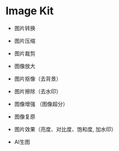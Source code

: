 # Image Kit

- 图片转换
- 图片压缩
- 图片裁剪
- 图像放大 
- 图片抠像（去背景）
- 图片擦除（去水印）
- 图像增强 （图像超分）
- 图像复原
- 图片效果（亮度、对比度、饱和度, 加水印）

- AI生图